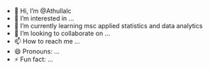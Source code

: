 - 👋 Hi, I’m @Athullalc
- 👀 I’m interested in ...
- 🌱 I’m currently learning msc applied statistics and data analytics
- 💞️ I’m looking to collaborate on ...
- 📫 How to reach me ...
- 😄 Pronouns: ...
- ⚡ Fun fact: ...

<!---
Athullalc/Athullalc is a ✨ special ✨ repository because its `README.md` (this file) appears on your GitHub profile.
You can click the Preview link to take a look at your changes.
--->
